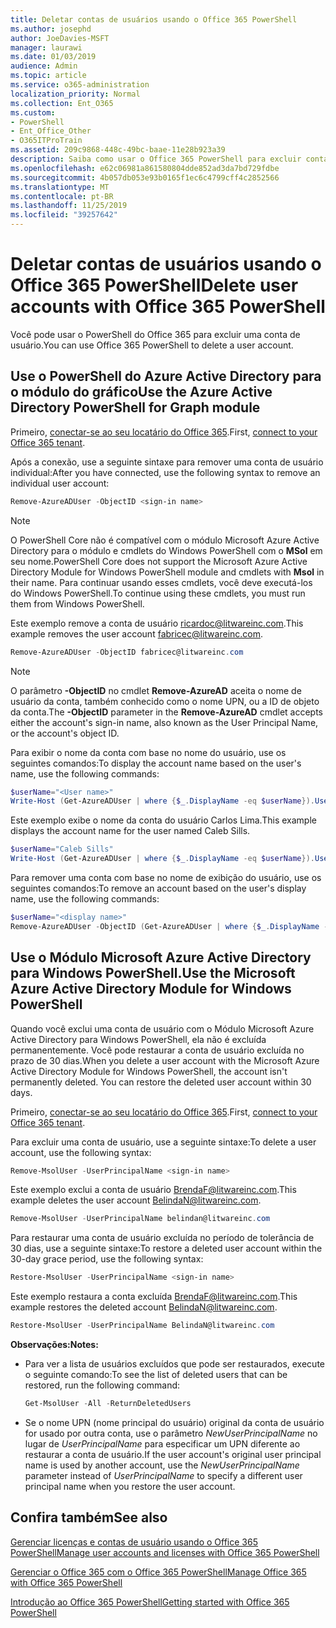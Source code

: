 ```yaml
---
title: Deletar contas de usuários usando o Office 365 PowerShell
ms.author: josephd
author: JoeDavies-MSFT
manager: laurawi
ms.date: 01/03/2019
audience: Admin
ms.topic: article
ms.service: o365-administration
localization_priority: Normal
ms.collection: Ent_O365
ms.custom:
- PowerShell
- Ent_Office_Other
- O365ITProTrain
ms.assetid: 209c9868-448c-49bc-baae-11e28b923a39
description: Saiba como usar o Office 365 PowerShell para excluir contas de usuários do Office 365.
ms.openlocfilehash: e62c06981a861580804dde852ad3da7bd729fdbe
ms.sourcegitcommit: 4b057db053e93b0165f1ec6c4799cff4c2852566
ms.translationtype: MT
ms.contentlocale: pt-BR
ms.lasthandoff: 11/25/2019
ms.locfileid: "39257642"
---
```

# <a name="delete-user-accounts-with-office-365-powershell"></a><span data-ttu-id="e3d38-103">Deletar contas de usuários usando o Office 365 PowerShell</span><span class="sxs-lookup"><span data-stu-id="e3d38-103">Delete user accounts with Office 365 PowerShell</span></span>

<span data-ttu-id="e3d38-104">Você pode usar o PowerShell do Office 365 para excluir uma conta de usuário.</span><span class="sxs-lookup"><span data-stu-id="e3d38-104">You can use Office 365 PowerShell to delete a user account.</span></span>
   
## <a name="use-the-azure-active-directory-powershell-for-graph-module"></a><span data-ttu-id="e3d38-105">Use o PowerShell do Azure Active Directory para o módulo do gráfico</span><span class="sxs-lookup"><span data-stu-id="e3d38-105">Use the Azure Active Directory PowerShell for Graph module</span></span>

<span data-ttu-id="e3d38-106">Primeiro, [conectar-se ao seu locatário do Office 365](connect-to-office-365-powershell.md#connect-with-the-azure-active-directory-powershell-for-graph-module).</span><span class="sxs-lookup"><span data-stu-id="e3d38-106">First, [connect to your Office 365 tenant](connect-to-office-365-powershell.md#connect-with-the-azure-active-directory-powershell-for-graph-module).</span></span>

<span data-ttu-id="e3d38-107">Após a conexão, use a seguinte sintaxe para remover uma conta de usuário individual:</span><span class="sxs-lookup"><span data-stu-id="e3d38-107">After you have connected, use the following syntax to remove an individual user account:</span></span>
  
```powershell
Remove-AzureADUser -ObjectID <sign-in name>
```

>[!Note]
><span data-ttu-id="e3d38-108">O PowerShell Core não é compatível com o módulo Microsoft Azure Active Directory para o módulo e cmdlets do Windows PowerShell com o **MSol** em seu nome.</span><span class="sxs-lookup"><span data-stu-id="e3d38-108">PowerShell Core does not support the Microsoft Azure Active Directory Module for Windows PowerShell module and cmdlets with **Msol** in their name.</span></span> <span data-ttu-id="e3d38-109">Para continuar usando esses cmdlets, você deve executá-los do Windows PowerShell.</span><span class="sxs-lookup"><span data-stu-id="e3d38-109">To continue using these cmdlets, you must run them from Windows PowerShell.</span></span>
>

<span data-ttu-id="e3d38-110">Este exemplo remove a conta de usuário ricardoc@litwareinc.com.</span><span class="sxs-lookup"><span data-stu-id="e3d38-110">This example removes the user account fabricec@litwareinc.com.</span></span>
  
```powershell
Remove-AzureADUser -ObjectID fabricec@litwareinc.com
```

> [!NOTE]
> <span data-ttu-id="e3d38-111">O parâmetro **-ObjectID** no cmdlet **Remove-AzureAD** aceita o nome de usuário da conta, também conhecido como o nome UPN, ou a ID de objeto da conta.</span><span class="sxs-lookup"><span data-stu-id="e3d38-111">The **-ObjectID** parameter in the **Remove-AzureAD** cmdlet accepts either the account's sign-in name, also known as the User Principal Name, or the account's object ID.</span></span>
  
<span data-ttu-id="e3d38-112">Para exibir o nome da conta com base no nome do usuário, use os seguintes comandos:</span><span class="sxs-lookup"><span data-stu-id="e3d38-112">To display the account name based on the user's name, use the following commands:</span></span>
  
```powershell
$userName="<User name>"
Write-Host (Get-AzureADUser | where {$_.DisplayName -eq $userName}).UserPrincipalName
```

<span data-ttu-id="e3d38-113">Este exemplo exibe o nome da conta do usuário Carlos Lima.</span><span class="sxs-lookup"><span data-stu-id="e3d38-113">This example displays the account name for the user named Caleb Sills.</span></span>
  
```powershell
$userName="Caleb Sills"
Write-Host (Get-AzureADUser | where {$_.DisplayName -eq $userName}).UserPrincipalName
```

<span data-ttu-id="e3d38-114">Para remover uma conta com base no nome de exibição do usuário, use os seguintes comandos:</span><span class="sxs-lookup"><span data-stu-id="e3d38-114">To remove an account based on the user's display name, use the following commands:</span></span>
  
```powershell
$userName="<display name>"
Remove-AzureADUser -ObjectID (Get-AzureADUser | where {$_.DisplayName -eq $userName}).UserPrincipalName
```

## <a name="use-the-microsoft-azure-active-directory-module-for-windows-powershell"></a><span data-ttu-id="e3d38-115">Use o Módulo Microsoft Azure Active Directory para Windows PowerShell.</span><span class="sxs-lookup"><span data-stu-id="e3d38-115">Use the Microsoft Azure Active Directory Module for Windows PowerShell</span></span>

<span data-ttu-id="e3d38-p102">Quando você exclui uma conta de usuário com o Módulo Microsoft Azure Active Directory para Windows PowerShell, ela não é excluída permanentemente. Você pode restaurar a conta de usuário excluída no prazo de 30 dias.</span><span class="sxs-lookup"><span data-stu-id="e3d38-p102">When you delete a user account with the Microsoft Azure Active Directory Module for Windows PowerShell, the account isn't permanently deleted. You can restore the deleted user account within 30 days.</span></span>

<span data-ttu-id="e3d38-118">Primeiro, [conectar-se ao seu locatário do Office 365](connect-to-office-365-powershell.md#connect-with-the-microsoft-azure-active-directory-module-for-windows-powershell).</span><span class="sxs-lookup"><span data-stu-id="e3d38-118">First, [connect to your Office 365 tenant](connect-to-office-365-powershell.md#connect-with-the-microsoft-azure-active-directory-module-for-windows-powershell).</span></span>


<span data-ttu-id="e3d38-119">Para excluir uma conta de usuário, use a seguinte sintaxe:</span><span class="sxs-lookup"><span data-stu-id="e3d38-119">To delete a user account, use the following syntax:</span></span>
  
```powershell
Remove-MsolUser -UserPrincipalName <sign-in name>
```

<span data-ttu-id="e3d38-120">Este exemplo exclui a conta de usuário BrendaF@litwareinc.com.</span><span class="sxs-lookup"><span data-stu-id="e3d38-120">This example deletes the user account BelindaN@litwareinc.com.</span></span>
  
```powershell
Remove-MsolUser -UserPrincipalName belindan@litwareinc.com
```

<span data-ttu-id="e3d38-121">Para restaurar uma conta de usuário excluída no período de tolerância de 30 dias, use a seguinte sintaxe:</span><span class="sxs-lookup"><span data-stu-id="e3d38-121">To restore a deleted user account within the 30-day grace period, use the following syntax:</span></span>
  
```powershell
Restore-MsolUser -UserPrincipalName <sign-in name>
```

<span data-ttu-id="e3d38-122">Este exemplo restaura a conta excluída BrendaF@litwareinc.com.</span><span class="sxs-lookup"><span data-stu-id="e3d38-122">This example restores the deleted account BelindaN@litwareinc.com.</span></span>
  
```powershell
Restore-MsolUser -UserPrincipalName BelindaN@litwareinc.com
```

 <span data-ttu-id="e3d38-123">**Observações:**</span><span class="sxs-lookup"><span data-stu-id="e3d38-123">**Notes:**</span></span>
  
- <span data-ttu-id="e3d38-124">Para ver a lista de usuários excluídos que pode ser restaurados, execute o seguinte comando:</span><span class="sxs-lookup"><span data-stu-id="e3d38-124">To see the list of deleted users that can be restored, run the following command:</span></span>
    
  ```powershell
  Get-MsolUser -All -ReturnDeletedUsers
  ```

- <span data-ttu-id="e3d38-125">Se o nome UPN (nome principal do usuário) original da conta de usuário for usado por outra conta, use o parâmetro _NewUserPrincipalName_ no lugar de _UserPrincipalName_ para especificar um UPN diferente ao restaurar a conta de usuário.</span><span class="sxs-lookup"><span data-stu-id="e3d38-125">If the user account's original user principal name is used by another account, use the _NewUserPrincipalName_ parameter instead of _UserPrincipalName_ to specify a different user principal name when you restore the user account.</span></span>


## <a name="see-also"></a><span data-ttu-id="e3d38-126">Confira também</span><span class="sxs-lookup"><span data-stu-id="e3d38-126">See also</span></span>

[<span data-ttu-id="e3d38-127">Gerenciar licenças e contas de usuário usando o Office 365 PowerShell</span><span class="sxs-lookup"><span data-stu-id="e3d38-127">Manage user accounts and licenses with Office 365 PowerShell</span></span>](manage-user-accounts-and-licenses-with-office-365-powershell.md)
  
[<span data-ttu-id="e3d38-128">Gerenciar o Office 365 com o Office 365 PowerShell</span><span class="sxs-lookup"><span data-stu-id="e3d38-128">Manage Office 365 with Office 365 PowerShell</span></span>](manage-office-365-with-office-365-powershell.md)
  
[<span data-ttu-id="e3d38-129">Introdução ao Office 365 PowerShell</span><span class="sxs-lookup"><span data-stu-id="e3d38-129">Getting started with Office 365 PowerShell</span></span>](getting-started-with-office-365-powershell.md)

